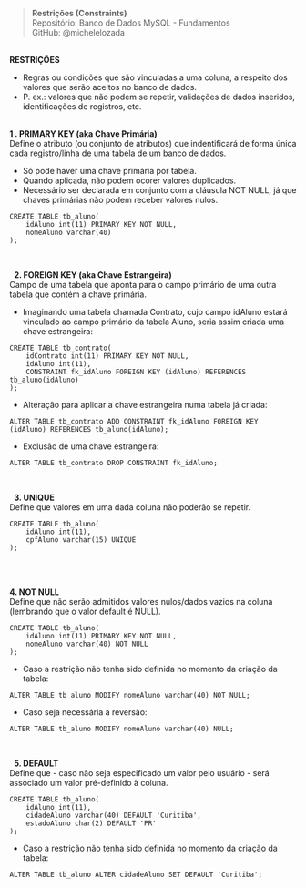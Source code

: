 > **Restrições (Constraints)**     
> Repositório: Banco de Dados MySQL - Fundamentos  
> GitHub: @michelelozada
&nbsp;
     
&nbsp;     
**RESTRIÇÕES**  

* Regras ou condições que são vinculadas a uma coluna, a respeito dos valores que serão aceitos no banco de dados.
* P. ex.: valores que não podem se repetir, validações de dados inseridos, identificações de registros, etc.
&nbsp;
     
&nbsp;      
**1 . PRIMARY KEY (aka Chave Primária)**  
Define o atributo (ou conjunto de atributos) que indentificará de forma única cada registro/linha de uma tabela de um banco de dados.  
* Só pode haver uma chave primária por tabela.
* Quando aplicada, não podem ocorer valores duplicados.
* Necessário ser declarada em conjunto com a cláusula NOT NULL, já que chaves primárias não podem receber valores nulos.
```
CREATE TABLE tb_aluno(
    idAluno int(11) PRIMARY KEY NOT NULL,
    nomeAluno varchar(40)
);
```
&nbsp;
     
&nbsp; 
**2. FOREIGN KEY (aka Chave Estrangeira)**  
Campo de uma tabela que aponta para o campo primário de uma outra tabela que contém a chave primária.  
* Imaginando uma tabela chamada Contrato, cujo campo idAluno estará vinculado ao campo primário da tabela Aluno, seria assim criada uma chave estrangeira:
```
CREATE TABLE tb_contrato(
    idContrato int(11) PRIMARY KEY NOT NULL,
    idAluno int(11),
    CONSTRAINT fk_idAluno FOREIGN KEY (idAluno) REFERENCES tb_aluno(idAluno)
);
```
* Alteração para aplicar a chave estrangeira numa tabela já criada:
```
ALTER TABLE tb_contrato ADD CONSTRAINT fk_idAluno FOREIGN KEY (idAluno) REFERENCES tb_aluno(idAluno);
```
* Exclusão de uma chave estrangeira:
```
ALTER TABLE tb_contrato DROP CONSTRAINT fk_idAluno;
```
&nbsp;
     
&nbsp; 
**3. UNIQUE**  
Define que valores em uma dada coluna não poderão se repetir.
```
CREATE TABLE tb_aluno(
    idAluno int(11),
    cpfAluno varchar(15) UNIQUE
);
```	
&nbsp;
     
&nbsp;      
**4. NOT NULL**  
Define que não serão admitidos valores nulos/dados vazios na coluna (lembrando que o valor default é NULL).
```
CREATE TABLE tb_aluno(
    idAluno int(11) PRIMARY KEY NOT NULL,
    nomeAluno varchar(40) NOT NULL
);
```
* Caso a restrição não tenha sido definida no momento da criação da tabela:
```
ALTER TABLE tb_aluno MODIFY nomeAluno varchar(40) NOT NULL;
```
* Caso seja necessária a reversão:
```
ALTER TABLE tb_aluno MODIFY nomeAluno varchar(40) NULL;
```
&nbsp;
     
&nbsp; 
**5. DEFAULT**  
Define que - caso não seja especificado um valor pelo usuário - será associado um valor pré-definido à coluna.
```
CREATE TABLE tb_aluno(
    idAluno int(11),
    cidadeAluno varchar(40) DEFAULT 'Curitiba',
    estadoAluno char(2) DEFAULT 'PR'
);
```
* Caso a restrição não tenha sido definida no momento da criação da tabela:
```
ALTER TABLE tb_aluno ALTER cidadeAluno SET DEFAULT 'Curitiba';
```